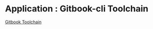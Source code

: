 # Application : Gitbook-cli Toolchain

<!-- toc -->

[Gitbook Toolchain](https://toolchain.gitbook.com/)
